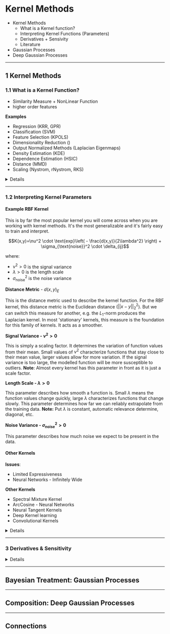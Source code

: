 # Kernel Methods

* Kernel Methods
  * What is a Kernel function?
  * Interpreting Kernel Functions (Parameters)
  * Derivatives + Sensivity
  * Literature
* Gaussian Processes
* Deep Gaussian Processes

---

## 1 Kernel Methods

### 1.1 What is a Kernel Function?

* Similarity Measure + NonLinear Function
* higher order features

**Examples**
* Regression (KRR, GPR)
* Classification (SVM)
* Feature Selection (KPOLS)
* Dimensionality Reduction ()
* Output Normalized Methods (Laplacian Eigenmaps)
* Density Estimation (KDE)
* Dependence Estimation (HSIC)
* Distance (MMD)
* Scaling (Nystrom, rNystrom, RKS)

<details>

* [Blog](http://evelinag.com/Ariadne/covarianceFunctions.html)
* GPML Book - [Chapter 4 - Covariance Functions](http://www.gaussianprocess.org/gpml/chapters/RW4.pdf)
* Gustau - [Kernel Methods in Machine Learning](http://isp.uv.es/courses.html)

**Intuition**
* [From Dependence to Causation](https://arxiv.org/pdf/1607.03300.pdf)
  > Nice introduction with a nice plot. Also discusses the nystrom method randomized kernels. I like like to 'different representations'. Can use example where we can do dot products between features to use a nice linear method.
* [Kernel Methods for Pattern Analysis]()

</details>

---

### 1.2 Interpreting Kernel Parameters


#### Example RBF Kernel

This is by far the most popular kernel you will come across when you are working with kernel methods. It's the most generalizable and it's fairly easy to train and interpret.

$$K(x,y)=\nu^2 \cdot \text{exp}\left( - \frac{d(x,y)}{2\lambda^2} \right) + \sigma_{\text{noise}}^2 \cdot \delta_{ij}$$

where:

* $\nu^2 > 0$ is the signal variance
* $\lambda > 0$ is the length scale
* $\sigma_{\text{noise}}^2$ is the noise variance

**Distance Metric** - $d(x,y)_{E}$

This is the distance metric used to describe the kernel function. For the RBF kernel, this distance metric is the Euclidean distance ($||x-y||_2^2$). But we can switch this measure for another, e.g. the $L_1$-norm produces the Laplacian kernel. In most 'stationary' kernels, this measure is the foundation for this family of kernels. It acts as a smoother.

**Signal Variance - $\nu^2>0$**

This is simply a scaling factor. It determines the variation of function values from their mean. Small values of $\nu^2$ characterize functions that stay close to their mean value, larger values allow for more variation. If the signal variance is too large, the modelled function will be more susceptible to outliers. **Note**: Almost every kernel has this parameter in front as it is just a scale factor.

**Length Scale - $\lambda > 0$**

This parameter describes how smooth a function is. Small $\lambda$ means the function values change quickly, large $\lambda$ characterizes functions that change slowly. This parameter determines how far we can reliably extrapolate from the training data. **Note:** Put $\lambda$ is constant, automatic relevance determine, diagonal, etc.

**Noise Variance - $\sigma_{\text{noise}}^2>0$**

This parameter describes how much noise we expect to be present in the data.

#### Other Kernels

**Issues**:
* Limited Expressiveness
* Neural Networks - Infinitely Wide

**Other Kernels**
* Spectral Mixture Kernel
* ArcCosine - Neural Networks
* Neural Tangent Kernels
* Deep Kernel learning
* Convolutional Kernels

<details>

**Kernel Resources**
* Learning with Spectral Kernels - [Prezi](https://www.hiit.fi/wp-content/uploads/2018/04/Spectral-Kernels-S12.pdf)
* Learning Scalable Deep Kernels with Recurrent Structure - Al Shedivat (2017)
* Deep Kernel Learning - Wilson (2015)
* Deep convolutional Gaussian processes - Blomqvist (2018)
* Stochastic Variational Deep Kernel Learning - Wilson (2016)
* Non-Stationary Spectral Kernels - Remes (2017)

**Resources**
* Kernel Cookbook
* A Visual Comparison of Gaussian Regression Kernels - [towardsdatascience](https://towardsdatascience.com/a-visual-comparison-of-gaussian-process-regression-kernels-8d47f2c9f63c)
* [Kernel Functions](http://crsouza.com/2010/03/17/kernel-functions-for-machine-learning-applications/)
* [PyKernels](https://github.com/gmum/pykernels)
* [Sklearn kernels](https://github.com/scikit-learn/scikit-learn/blob/7389dba/sklearn/gaussian_process/kernels.py#L1146)

**Key Figures**
* [Markus Heinonen](https://users.aalto.fi/~heinom10/)

**Cutting Edge**
* [Bayesian Approaches to Distribution Regression](http://www.gatsby.ucl.ac.uk/~dougals/slides/bdr-nips/#/)
* HSIC
  * [HSIC, A Measure of Independence?](http://www.cmap.polytechnique.fr/~zoltan.szabo/talks/invited_talk/Zoltan_Szabo_invited_talk_EPFL_LIONS_28_02_2018_slides.pdf)
  * [Measuring Dependence and Conditional Dependence with Kernels](http://people.tuebingen.mpg.de/causal-learning/slides/CaMaL_Fukumizu.pdf)

</details>

---

### 3 Derivatives & Sensitivity

<details>

**Resources**
* Computing gradients via GPR - [stack](https://stats.stackexchange.com/questions/373446/computing-gradients-via-gaussian-process-regression)
  > Nice overfew of formula in a very easy way.
* [Derivatives of GP](https://mathoverflow.net/questions/289424/derivatives-of-gaussian-processes)
  > Simple way to take a derivative of a kernel
* [Differentiating GPs](http://mlg.eng.cam.ac.uk/mchutchon/DifferentiatingGPs.pdf)
* [GPyTorch Implementation](https://gpytorch.readthedocs.io/en/latest/examples/10_GP_Regression_Derivative_Information/index.html)



**Literature**
* [Direct Density Derivative and its Applications to KLD](http://proceedings.mlr.press/v38/sasaki15.pdf)
* [Kernel Derivative Approximation with RFF](https://arxiv.org/abs/1810.05207)
* An SVD and Derivative Kernel Approach to Learning from Geometric Data - Wong 
* Scaling Gaussian Process Regression with Derivatives - Eriksson 2018
* MultiDimensional SVM to Include the Samples of the Derivatives in the Reconstruction Function - Perez-Cruz ()
* Linearized Gaussian Processes for Fast Data-driven Model Predictive Control - Nghiem et. al. (2019)
</details>

---

## Bayesian Treatment: Gaussian Processes

---

## Composition: Deep Gaussian Processes

---

## Connections

